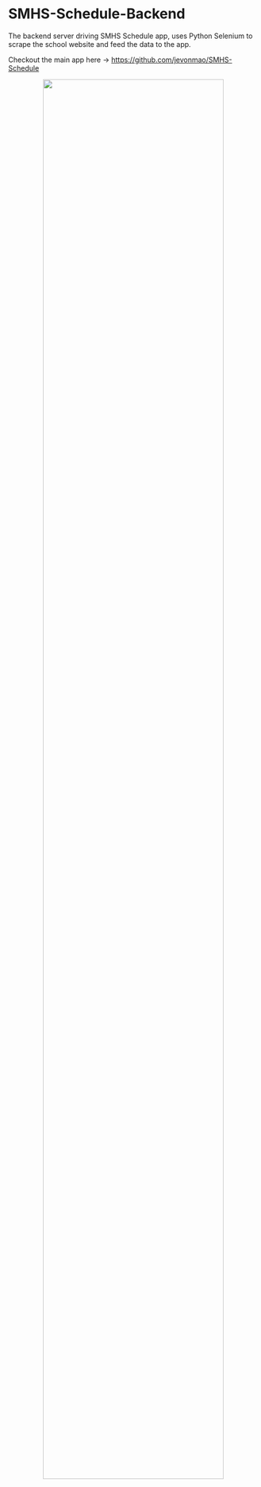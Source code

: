# SMHS-Schedule-Backend
The backend server driving SMHS Schedule app, uses Python Selenium to scrape the school website and feed the data to the app.

Checkout the main app here -> https://github.com/jevonmao/SMHS-Schedule
<p align="center">
    <img src="https://github.com/jevonmao/SMHS-Schedule/blob/main/Assets/Screenshots/Combined-screenshot.png?raw=true" style="display: block; margin: auto;"/ width="85%">
</p>
